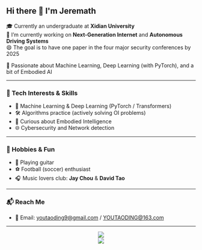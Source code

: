 ## Hi there 👋 I'm Jeremath

🎓 Currently an undergraduate at **Xidian University**  
🚀 I’m currently working on **Next-Generation Internet** and **Autonomous Driving Systems**  
😄 The goal is to have one paper in the four major security conferences by 2025

🤖 Passionate about Machine Learning, Deep Learning (with PyTorch), and a bit of Embodied AI  

---

### 🧠 Tech Interests & Skills
- 🔬 Machine Learning & Deep Learning (PyTorch / Transformers)
- 🛠️ Algorithms practice (actively solving OI problems)
- 🧩 Curious about Embodied Intelligence
- 🌐 Cybersecurity and Network detection

---

### 🎵 Hobbies & Fun
- 🎸 Playing guitar  
- ⚽ Football (soccer) enthusiast  
- 🎧 Music lovers club: **Jay Chou** & **David Tao**

---

### 📬 Reach Me
- 📧 Email: youtaoding9@gmail.com / YOUTAODING@163.com  

---

<div align="center">
  <img src="https://github-readme-stats.vercel.app/api?username=Jeremath&show_icons=true&theme=tokyonight" />
</div>
<div align="center">
  <img src="https://github-readme-activity-graph.vercel.app/graph?username=Jeremath&theme=xcode" />
</div>

<!--
- 🔭 I’m currently working on ...
- 🌱 I’m currently learning ...
- 👯 I’m looking to collaborate on ...
- 🤔 I’m looking for help with ...
- 💬 Ask me about ...
- 📫 How to reach me: ...
- 😄 Pronouns: ...
- ⚡ Fun fact: ...
-->
